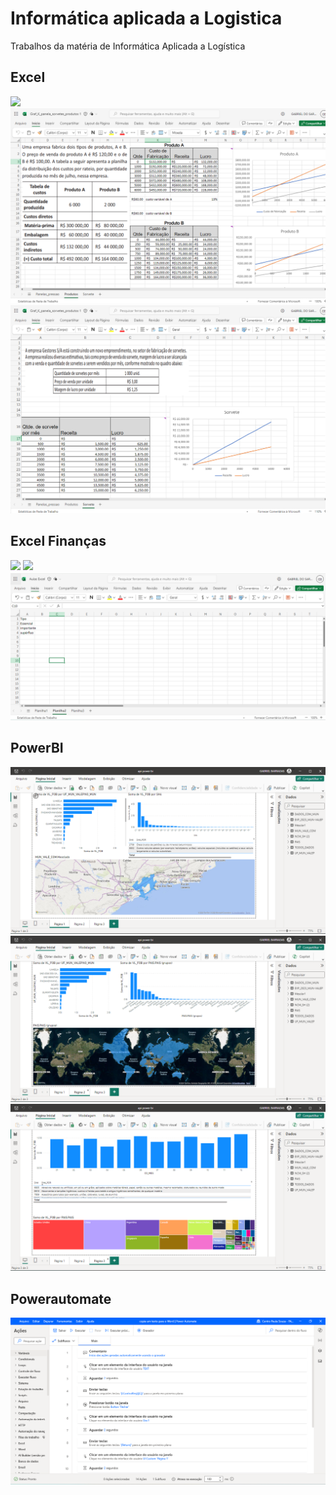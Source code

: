 # Informática aplicada a Logistica
Trabalhos da matéria de Informática Aplicada a Logística

## Excel
<img src="./Excel Panelas_pressão.png" />
<img src="./Excel_Produtos.png" />
<img src="./Excel Sorvete.png" />

## Excel Finanças
<img src="./Excel aula finaças.png" />
<img src="./Excel aula_planilha3_finanças.png" />
<img src="./Excel aula finaças Lista Dinâmica.png" />

## PowerBI
<img src="./PowerBI 01.png" />
<img src="./Power BI 02.png" />
<img src="./Power BI 03.png" />

## Powerautomate
<img src="./Powerautomate.png" />

